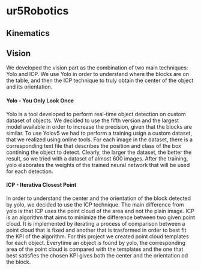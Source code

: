 # ur5Robotics

## Kinematics

## Vision
We developed the vision part as the combination of two main techniques: Yolo and ICP.
We use Yolo in order to understand where the blocks are on the table, and then the ICP technique to truly obtain the center of the object and its orientation. 

#### Yolo - You Only Look Once
Yolo is a tool developed to perform real-time object detection on custom dataset of objects. 
We decided to use the fifth version and the largest model available in order to increase the precision, given that the blocks are similar.
To use Yolov5 we had to perform a training usign a custom dataset, that we realized using online tools. For each image in the dataset, there is a corresponding text file that describes the position and class of the box contining the object to detect. Clearly, the larger the dataset, the better the result, so we tried with a dataset of almost 600 images.
After the training, yolo elaborates the weights of the trained neural network that will be used for each detection. 

#### ICP - Iterativa Closest Point
In order to understand the center and the orientation of the block detected by yolo, we decided to use the ICP technique. The main difference from yolo is that ICP uses the point cloud of the area and not the plain image. ICP is an algorithm that aims to minimize the difference between two given point cloud. It is implemented by iterating a process of comparison between a point cloud that is fixed and another that is trasformed in order to best fit the KPI of the algorithm.
For this project we created point cloud templates for each object. Everytime an object is found by yolo, the corresponding area of the point cloud is compared with the templates and the one that best satisfies the chosen KPI gives both the center and the orientation od the block.

